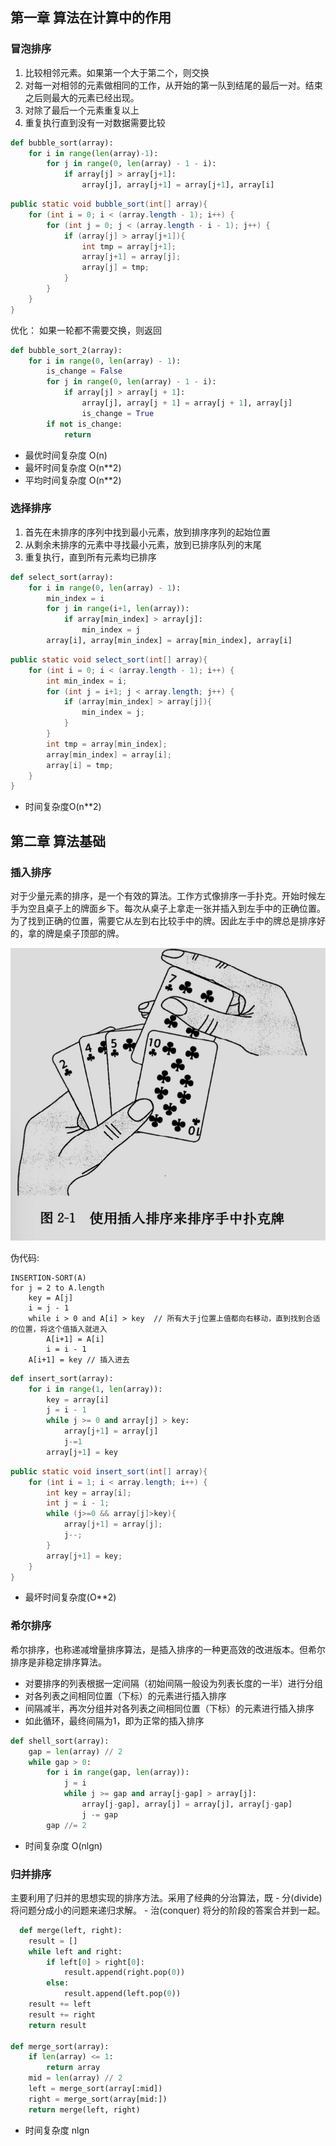 ## 第一章 算法在计算中的作用
### 冒泡排序
1. 比较相邻元素。如果第一个大于第二个，则交换
2. 对每一对相邻的元素做相同的工作，从开始的第一队到结尾的最后一对。结束之后则最大的元素已经出现。
3. 对除了最后一个元素重复以上
4. 重复执行直到没有一对数据需要比较

```python
def bubble_sort(array):
    for i in range(len(array)-1):
        for j in range(0, len(array) - 1 - i):
            if array[j] > array[j+1]:
                array[j], array[j+1] = array[j+1], array[i]
```
```java
public static void bubble_sort(int[] array){
    for (int i = 0; i < (array.length - 1); i++) {
        for (int j = 0; j < (array.length - i - 1); j++) {
            if (array[j] > array[j+1]){
                int tmp = array[j+1];
                array[j+1] = array[j];
                array[j] = tmp;
            }
        }
    }
}
```
优化： 如果一轮都不需要交换，则返回
```python
def bubble_sort_2(array):
    for i in range(0, len(array) - 1):
        is_change = False
        for j in range(0, len(array) - 1 - i):
            if array[j] > array[j + 1]:
                array[j], array[j + 1] = array[j + 1], array[j]
                is_change = True
        if not is_change:
            return
```
- 最优时间复杂度 O(n)
- 最坏时间复杂度 O(n**2)
- 平均时间复杂度 O(n**2)

### 选择排序
1. 首先在未排序的序列中找到最小元素，放到排序序列的起始位置
2. 从剩余未排序的元素中寻找最小元素，放到已排序队列的末尾
3. 重复执行，直到所有元素均已排序
```python
def select_sort(array):
    for i in range(0, len(array) - 1):
        min_index = i
        for j in range(i+1, len(array)):
            if array[min_index] > array[j]:
                min_index = j
        array[i], array[min_index] = array[min_index], array[i]
```
```java
public static void select_sort(int[] array){
    for (int i = 0; i < (array.length - 1); i++) {
        int min_index = i;
        for (int j = i+1; j < array.length; j++) {
            if (array[min_index] > array[j]){
                min_index = j;
            }
        }
        int tmp = array[min_index];
        array[min_index] = array[i];
        array[i] = tmp;
    }
}
```
- 时间复杂度O(n**2)

## 第二章 算法基础
### 插入排序
对于少量元素的排序，是一个有效的算法。工作方式像排序一手扑克。开始时候左手为空且桌子上的牌面乡下。每次从桌子上拿走一张并插入到左手中的正确位置。为了找到正确的位置，需要它从左到右比较手中的牌。因此左手中的牌总是排序好的，拿的牌是桌子顶部的牌。

![avatar](images/插入排序.jpg)

伪代码:
```
INSERTION-SORT(A)
for j = 2 to A.length
    key = A[j]
    i = j - 1
    while i > 0 and A[i] > key  // 所有大于j位置上值都向右移动，直到找到合适的位置，将这个值插入就进入
        A[i+1] = A[i]
        i = i - 1
    A[i+1] = key // 插入进去
```
```python
def insert_sort(array):
    for i in range(1, len(array)):
        key = array[i]
        j = i - 1
        while j >= 0 and array[j] > key:
            array[j+1] = array[j]
            j-=1
        array[j+1] = key
```
```java
public static void insert_sort(int[] array){
    for (int i = 1; i < array.length; i++) {
        int key = array[i];
        int j = i - 1;
        while (j>=0 && array[j]>key){
            array[j+1] = array[j];
            j--;
        }
        array[j+1] = key;
    }
}
```
- 最坏时间复杂度(O**2)

### 希尔排序
希尔排序，也称递减增量排序算法，是插入排序的一种更高效的改进版本。但希尔排序是非稳定排序算法。
- 对要排序的列表根据一定间隔（初始间隔一般设为列表长度的一半）进行分组
- 对各列表之间相同位置（下标）的元素进行插入排序
- 间隔减半，再次分组并对各列表之间相同位置（下标）的元素进行插入排序
- 如此循环，最终间隔为1，即为正常的插入排序
```python
def shell_sort(array):
    gap = len(array) // 2
    while gap > 0:
        for i in range(gap, len(array)):
            j = i
            while j >= gap and array[j-gap] > array[j]:
                array[j-gap], array[j] = array[j], array[j-gap]
                j -= gap
        gap //= 2
```
- 时间复杂度 O(nlgn)

### 归并排序
主要利用了归并的思想实现的排序方法。采用了经典的分治算法，既
    - 分(divide) 将问题分成小的问题来递归求解。
    - 治(conquer) 将分的阶段的答案合并到一起。
```python
  def merge(left, right):
    result = []
    while left and right:
        if left[0] > right[0]:
            result.append(right.pop(0))
        else:
            result.append(left.pop(0))
    result += left
    result += right
    return result

def merge_sort(array):
    if len(array) <= 1:
        return array
    mid = len(array) // 2
    left = merge_sort(array[:mid])
    right = merge_sort(array[mid:])
    return merge(left, right)
```

- 时间复杂度 nlgn